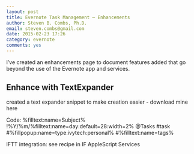 ```yaml
---
layout: post
title: Evernote Task Management – Enhancements
author: Steven B. Combs, Ph.D.
email: steven.combs@gmail.com
date: 2015-02-23 17:26
category: evernote
comments: yes
---
```


I’ve created an enhancements page to document features added that go beyond the use of the Evernote app and services.

## Enhance with TextExpander
created a text expander snippet to make creation easier - download mine here

Code: %filltext:name=Subject% !%Y/%m/%filltext:name=day:default=28:width=2% @Tasks #task #%fillpopup:name=type:ivytech:personal% #%filltext:name=tags%

IFTT integration: see recipe in IF
AppleScript
Services